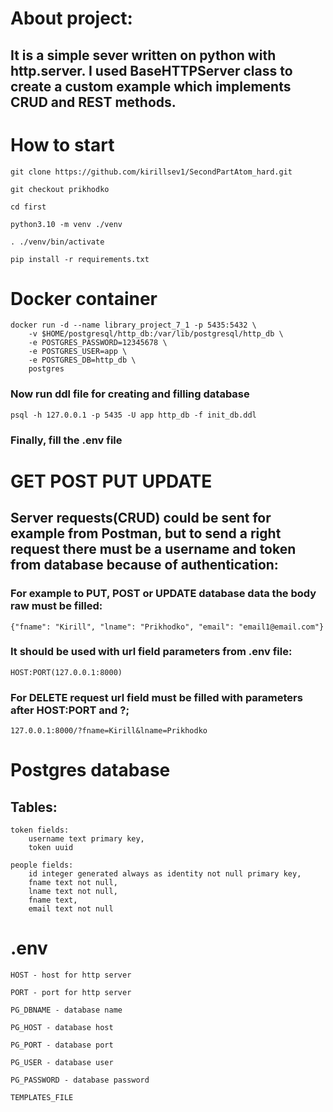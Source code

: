 # About project:
## It is a simple sever written on python with http.server. I used BaseHTTPServer class to create a custom example which implements CRUD and REST methods.

# How to start
    git clone https://github.com/kirillsev1/SecondPartAtom_hard.git

    git checkout prikhodko

    cd first

    python3.10 -m venv ./venv

    . ./venv/bin/activate

    pip install -r requirements.txt

# Docker container
    docker run -d --name library_project_7_1 -p 5435:5432 \
        -v $HOME/postgresql/http_db:/var/lib/postgresql/http_db \
        -e POSTGRES_PASSWORD=12345678 \
        -e POSTGRES_USER=app \
        -e POSTGRES_DB=http_db \
        postgres
### Now run ddl file for creating and filling database
    psql -h 127.0.0.1 -p 5435 -U app http_db -f init_db.ddl

### Finally, fill the .env file

# GET POST PUT UPDATE
## Server requests(CRUD) could be sent for example from Postman, but to send a right request there must be a username and token from database because of authentication:  
### For example to PUT, POST or UPDATE database data the body raw must be filled:
    {"fname": "Kirill", "lname": "Prikhodko", "email": "email1@email.com"}
### It should be used with url field parameters from .env file:
    HOST:PORT(127.0.0.1:8000)

### For DELETE request url field must be filled with parameters after HOST:PORT and ?;
    127.0.0.1:8000/?fname=Kirill&lname=Prikhodko

# Postgres database
## Tables: 
    token fields:
        username text primary key, 
        token uuid

    people fields:
        id integer generated always as identity not null primary key, 
        fname text not null, 
        lname text not null, 
        fname text, 
        email text not null

# .env
    HOST - host for http server

    PORT - port for http server

    PG_DBNAME - database name

    PG_HOST - database host

    PG_PORT - database port

    PG_USER - database user

    PG_PASSWORD - database password
    
    TEMPLATES_FILE